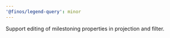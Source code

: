 ```yaml
---
'@finos/legend-query': minor
---
```


Support editing of milestoning properties in projection and filter.

